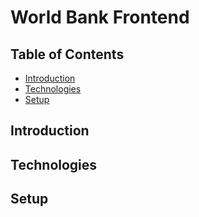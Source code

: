 # World Bank Frontend

## Table of Contents

* [Introduction](#introduction)
* [Technologies](#technologies)
* [Setup](#setup)

## Introduction

## Technologies

## Setup
